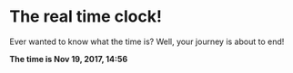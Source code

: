 # The real time clock!

Ever wanted to know what the time is? Well, your journey is about to end!

**The time is Nov 19, 2017, 14:56**